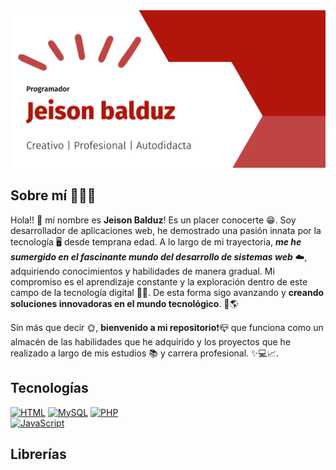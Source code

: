 <img src="https://github.com/JeisonBalduz/JeisonBalduz/blob/main/benner1.png">

## Sobre mí 🙎🏽‍♂️

Hola!! 👋 mí nombre es **Jeison Balduz**! Es un placer conocerte 😁. Soy desarrollador de aplicaciones web, he demostrado una pasión innata por la tecnología 🖥️ desde temprana edad. A lo largo de mi trayectoria, <strong>*me he sumergido en el fascinante mundo del desarrollo de sistemas web*</strong> ☁️, adquiriendo conocimientos y habilidades de manera gradual. Mi compromiso es el aprendizaje constante y la exploración dentro de este campo de la tecnología digital 👨‍💻. De esta forma sigo avanzando y **creando soluciones innovadoras en el mundo tecnológico**. 🚀🌎

Sin más que decir 🌞, **bienvenido a mi repositorio**❗📪 que funciona como un almacén de las habilidades que he adquirido y los proyectos que he realizado a largo de mis estudios 📚 y carrera profesional. ✨💻📈.

## Tecnologías
[![HTML](https://img.shields.io/badge/HTML-fa5f49?style=for-the-badge&logo=HTML&logoColor=white&labelColor=101010)]()
[![MySQL](https://img.shields.io/badge/SQL-4479A1?style=for-the-badge&logo=mysql&labelColor=ffffff)]()
[![PHP](https://img.shields.io/badge/PHP-bc98f3?style=for-the-badge&logo=php&labelColor=101010)]()
<br>
[![JavaScript](https://img.shields.io/badge/JavaScript-F7DF1E?style=for-the-badge&logo=javascript&labelColor=101010)]()
## Librerías
